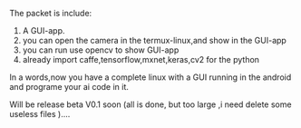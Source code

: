 The packet is include:

1. A GUI-app.
2. you can open the camera in the termux-linux,and show in the GUI-app
3. you can run use opencv to show GUI-app
4. already import caffe,tensorflow,mxnet,keras,cv2 for the python

In a words,now you have a complete linux with a GUI running in the android and programe your ai code in it. 

Will be release beta V0.1 soon (all is done, but too large ,i need delete some useless files )....
